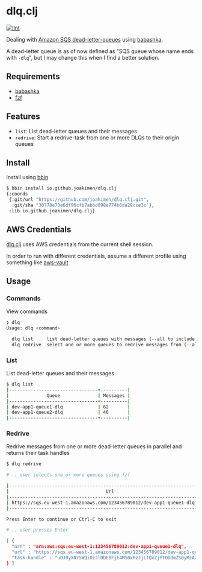 # dlq.clj

[![lint](https://github.com/joakimen/dlq.clj/actions/workflows/lint.yml/badge.svg)](https://github.com/joakimen/dlq.clj/actions/workflows/lint.yml)

Dealing with [Amazon SQS dead-letter-queues](https://docs.aws.amazon.com/AWSSimpleQueueService/latest/SQSDeveloperGuide/sqs-dead-letter-queues.html) using [babashka](https://github.com/babashka/babashka).

A dead-letter queue is as of now defined as "SQS queue whose name ends with `-dlq`", but I may change this when I find
a better solution.

## Requirements

- [babashka](https://github.com/babashka/babashka)
- [fzf](https://github.com/junegunn/fzf)

## Features

- `list`: List dead-letter queues and their messages
- `redrive`: Start a redrive-task from one or more DLQs to their origin queues

## Install

Install using [bbin](https://github.com/babashka/bbin)

```sh
$ bbin install io.github.joakimen/dlq.clj
{:coords
 {:git/url "https://github.com/joakimen/dlq.clj.git",
  :git/sha "30778e70e6df96cfb7abbd098e774b6da29cce3c"},
 :lib io.github.joakimen/dlq.clj}

```

## AWS Credentials

[dlq.clj](https://github.com/joakimen/dlq.clj) uses AWS credentials from the current shell session.

In order to run with different credentials, assume a different profile using something like [aws-vault](https://github.com/99designs/aws-vault)

## Usage

### Commands

View commands

```sh
❯ dlq
Usage: dlq <command>

  dlq list     list dead-letter queues with messages (--all to include empty queues)
  dlq redrive  select one or more queues to redrive messages from (--all to redrive all)
```

### List

List dead-letter queues and their messages

```sh
$ dlq list
|---------------------------------+----------|
|              Queue              | Messages |
|---------------------------------+----------|
| dev-app1-queue1-dlq             | 62       |
| dev-app1-queue2-dlq             | 46       |
|---------------------------------+----------|
```

### Redrive

Redrive messages from one or more dead-letter queues in parallel and returns their task handles

```sh
$ dlq redrive

# .. user selects one or more queues using fzf

|-----------------------------------------------------------------------+----------|
|                                    Url                                | Messages |
|-----------------------------------------------------------------------+----------|
| https://sqs.eu-west-1.amazonaws.com/123456789012/dev-app1-queue1-dlq  | 46       |
|-----------------------------------------------------------------------+----------|

Press Enter to continue or Ctrl-C to exit

# .. user presses Enter

[ {
  "arn" : "arn:aws:sqs:eu-west-1:123456789012:dev-app1-queue1-dlq",
  "url" : "https://sqs.eu-west-1.amazonaws.com/123456789012/dev-app1-queue1",
  "task-handle" : "uOJ0yXNrSWQiOiJlODE8FjE4MS0xMzJjLTQxZjYtODdmZS0yMzAwZTVlMWJmYjcaLCJzb3VyY2VBcm4iOiJhcm46YXdzOnNxczpldS13ZXN0LTE6ODQ5MTM4MjY3Mzg5OmV1cm9wcmlzLWRldi1xcm9kDWN0LWludGVybmFsLWRscSJ9"
} ]

```
